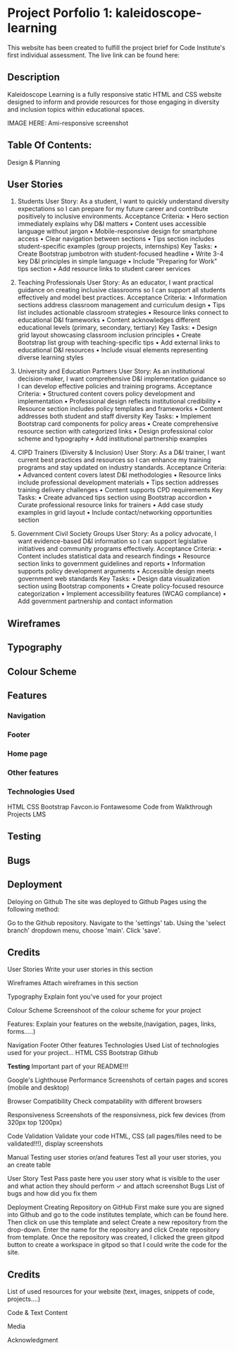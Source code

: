 # Project Porfolio 1: kaleidoscope-learning
This website has been created to fulfill the project brief for Code Institute's first individual assessment.
The live link can be found here:

## Description
Kaleidoscope Learning is a fully responsive static HTML and CSS website designed to inform and provide resources for those engaging in diversity and inclusion topics within educational spaces.

IMAGE HERE: Ami-responsive screenshot


## Table Of Contents:
Design & Planning

## User Stories
1. Students
User Story: As a student, I want to quickly understand diversity expectations so I can prepare for my future career and contribute positively to inclusive environments.
Acceptance Criteria:
•	Hero section immediately explains why D&I matters 
•	Content uses accessible language without jargon
•	Mobile-responsive design for smartphone access
•	Clear navigation between sections
•	Tips section includes student-specific examples (group projects, internships)
Key Tasks:
•	Create Bootstrap jumbotron with student-focused headline
•	Write 3-4 key D&I principles in simple language
•	Include "Preparing for Work" tips section
•	Add resource links to student career services
 
2. Teaching Professionals
User Story: As an educator, I want practical guidance on creating inclusive classrooms so I can support all students effectively and model best practices.
Acceptance Criteria:
•	Information sections address classroom management and curriculum design
•	Tips list includes actionable classroom strategies
•	Resource links connect to educational D&I frameworks
•	Content acknowledges different educational levels (primary, secondary, tertiary)
Key Tasks:
•	Design grid layout showcasing classroom inclusion principles
•	Create Bootstrap list group with teaching-specific tips
•	Add external links to educational D&I resources
•	Include visual elements representing diverse learning styles
 
3. University and Education Partners
User Story: As an institutional decision-maker, I want comprehensive D&I implementation guidance so I can develop effective policies and training programs.
Acceptance Criteria:
•	Structured content covers policy development and implementation
•	Professional design reflects institutional credibility
•	Resource section includes policy templates and frameworks
•	Content addresses both student and staff diversity
Key Tasks:
•	Implement Bootstrap card components for policy areas
•	Create comprehensive resource section with categorized links
•	Design professional color scheme and typography
•	Add institutional partnership examples
 
4. CIPD Trainers (Diversity & Inclusion)
User Story: As a D&I trainer, I want current best practices and resources so I can enhance my training programs and stay updated on industry standards.
Acceptance Criteria:
•	Advanced content covers latest D&I methodologies
•	Resource links include professional development materials
•	Tips section addresses training delivery challenges
•	Content supports CPD requirements
Key Tasks:
•	Create advanced tips section using Bootstrap accordion
•	Curate professional resource links for trainers
•	Add case study examples in grid layout
•	Include contact/networking opportunities section
 
5. Government Civil Society Groups
User Story: As a policy advocate, I want evidence-based D&I information so I can support legislative initiatives and community programs effectively.
Acceptance Criteria:
•	Content includes statistical data and research findings
•	Resource section links to government guidelines and reports
•	Information supports policy development arguments
•	Accessible design meets government web standards
Key Tasks:
•	Design data visualization section using Bootstrap components
•	Create policy-focused resource categorization
•	Implement accessibility features (WCAG compliance)
•	Add government partnership and contact information



## Wireframes
## Typography
## Colour Scheme
## Features

### Navigation
### Footer
### Home page
### Other features
### Technologies Used
HTML
CSS
Bootstrap
Favcon.io
Fontawesome
Code from Walkthrough Projects
LMS

## Testing

## Bugs

## Deployment
Deloying on Github
The site was deployed to Github Pages using the following method:

Go to the Github repository.
Navigate to the 'settings' tab.
Using the 'select branch' dropdown menu, choose 'main'.
Click 'save'.

## Credits


User Stories
Write your user stories in this section

Wireframes
Attach wireframes in this section

Typography
Explain font you've used for your project

Colour Scheme
Screenshoot of the colour scheme for your project

Features:
Explain your features on the website,(navigation, pages, links, forms.....)

Navigation
Footer
Other features
Technologies Used
List of technologies used for your project... HTML CSS Bootstrap Github

**Testing**
Important part of your README!!!

Google's Lighthouse Performance
Screenshots of certain pages and scores (mobile and desktop)

Browser Compatibility
Check compatability with different browsers

Responsiveness
Screenshots of the responsivness, pick few devices (from 320px top 1200px)

Code Validation
Validate your code HTML, CSS (all pages/files need to be validated!!!), display screenshots

Manual Testing user stories or/and features
Test all your user stories, you an create table

User Story	Test	Pass
paste here you user story	what is visible to the user and what action they should perform	✓
and attach screenshot
Bugs
List of bugs and how did you fix them

Deployment
Creating Repository on GitHub
First make sure you are signed into Github and go to the code institutes template, which can be found here.
Then click on use this template and select Create a new repository from the drop-down. Enter the name for the repository and click Create repository from template.
Once the repository was created, I clicked the green gitpod button to create a workspace in gitpod so that I could write the code for the site.


## Credits
List of used resources for your website (text, images, snippets of code, projects....)

Code & Text Content

Media

Acknowledgment
